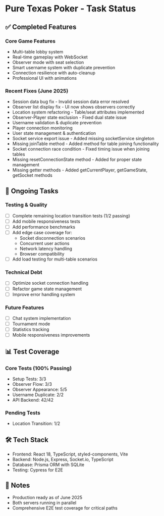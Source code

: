 # Pure Texas Poker - Task Status

## ✅ Completed Features

### Core Game Features
- Multi-table lobby system
- Real-time gameplay with WebSocket
- Observer mode with seat selection
- Smart username system with duplicate prevention
- Connection resilience with auto-cleanup
- Professional UI with animations

### Recent Fixes (June 2025)
- Session data bug fix - Invalid session data error resolved
- Observer list display fix - UI now shows observers correctly
- Location system refactoring - Table/seat attributes implemented
- Observer-Player state exclusion - Fixed dual state issue
- Username validation & duplicate prevention
- Player connection monitoring
- User state management & authentication
- Socket service export issue - Added missing socketService singleton
- Missing joinTable method - Added method for table joining functionality
- Socket connection race condition - Fixed timing issue when joining tables
- Missing resetConnectionState method - Added for proper state management
- Missing getter methods - Added getCurrentPlayer, getGameState, getSocket methods

## 🚧 Ongoing Tasks

### Testing & Quality
- [ ] Complete remaining location transition tests (1/2 passing)
- [ ] Add mobile responsiveness tests
- [ ] Add performance benchmarks
- [ ] Add edge case coverage for:
  - Socket disconnection scenarios
  - Concurrent user actions
  - Network latency handling
  - Browser compatibility
- [ ] Add load testing for multi-table scenarios

### Technical Debt
- [ ] Optimize socket connection handling
- [ ] Refactor game state management
- [ ] Improve error handling system

### Future Features
- [ ] Chat system implementation
- [ ] Tournament mode
- [ ] Statistics tracking
- [ ] Mobile responsiveness improvements

## 📊 Test Coverage

### Core Tests (100% Passing)
- Setup Tests: 3/3
- Observer Flow: 3/3
- Observer Appearance: 5/5
- Username Duplicate: 2/2
- API Backend: 42/42

### Pending Tests
- Location Transition: 1/2

## 🛠️ Tech Stack
- Frontend: React 18, TypeScript, styled-components, Vite
- Backend: Node.js, Express, Socket.io, TypeScript
- Database: Prisma ORM with SQLite
- Testing: Cypress for E2E

## 📝 Notes
- Production ready as of June 2025
- Both servers running in parallel
- Comprehensive E2E test coverage for critical paths
